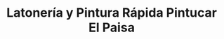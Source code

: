 ---
title: "Latonería y Pintura Rápida Pintucar El Paisa"
url: /bogota-d-c/latoneria-y-pintura-rapida-pintucar-el-paisa/
shop: piezas de automóviles
---